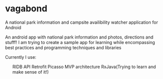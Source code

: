 # vagabond
A national park information and campsite availibility watcher application for Android

<p>An android app with national park information and photos, directions and stufff! I am trying to create a sample app for learning while encompassing best practices and programming techniques and libraries</p>
<p>Currently I use:</p>
<ul>
  <ui>RIDB API</ui>
  <ui>Retrofit</ui>
  <ui>Picasso</ui>
  <ui>MVP architecture</ui>
  <ui>RxJava(Trying to learn and make sense of it!)</ui>
</ul>
